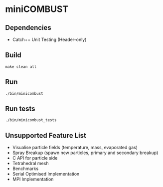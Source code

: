 # miniCOMBUST

## Dependencies
- Catch++ Unit Testing (Header-only)


## Build

```
make clean all
```

## Run 
```
./bin/minicombust
```

## Run tests 
```
./bin/minicombust_tests
```

## Unsupported Feature List
- Visualise particle fields (temperature, mass, evaporated gas)
- Spray Breakup (spawn new particles, primary and secondary breakup)
- C API for particle side
- Tetrahedral mesh
- Benchmarks
- Serial Optimised Implementation 
- MPI Implementation
